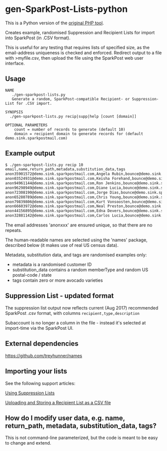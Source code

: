 # gen-SparkPost-Lists-python
This is a Python version of the [original PHP tool](https://github.com/tuck1s/gen-SparkPost-Lists-php).

Creates example, randomised Suppression and Recipient Lists for import into SparkPost (in .CSV format).

This is useful for any testing that requires lists of specified size, as the email-address uniqueness is checked and enforced.
Redirect output to a file with >myfile.csv, then upload the file using the SparkPost web user interface.

## Usage
```
NAME
   ./gen-sparkpost-lists.py
   Generate a random, SparkPost-compatible Recipient- or Suppression-List for .CSV import.

SYNOPSIS
  ./gen-sparkpost-lists.py recip|supp|help [count [domain]]

OPTIONAL PARAMETERS
    count = number of records to generate (default 10)
    domain = recipient domain to generate records for (default demo.sink.sparkpostmail.com)
```

## Example output
```bash
$ ./gen-sparkpost-lists.py recip 10
email,name,return_path,metadata,substitution_data,tags
anon35901572@demo.sink.sparkpostmail.com,Angela Rubin,bounce@demo.sink.sparkpostmail.com,"{""custID"": 27438690}","{""memberType"": ""platinum"", ""state"": ""ME""}",[]
anon03524931@demo.sink.sparkpostmail.com,Keisha Forehand,bounce@demo.sink.sparkpostmail.com,"{""custID"": 88667120}","{""memberType"": ""gold"", ""state"": ""PA""}","[""gwen"", ""bacon"", ""lamb hass"", ""hass"", ""reed"", ""pinkerton"", ""fuerte""]"
anon94961144@demo.sink.sparkpostmail.com,Ron Jenkins,bounce@demo.sink.sparkpostmail.com,"{""custID"": 35676181}","{""memberType"": ""bronze"", ""state"": ""MA""}","[""fuerte"", ""gwen"", ""bacon""]"
anon96298949@demo.sink.sparkpostmail.com,Diane Lucia,bounce@demo.sink.sparkpostmail.com,"{""custID"": 24033998}","{""memberType"": ""gold"", ""state"": ""VT""}","[""pinkerton"", ""gwen"", ""hass"", ""fuerte"", ""bacon"", ""lamb hass""]"
anon72308190@demo.sink.sparkpostmail.com,Jorge Dias,bounce@demo.sink.sparkpostmail.com,"{""custID"": 76123717}","{""memberType"": ""platinum"", ""state"": ""NH""}",[]
anon65280789@demo.sink.sparkpostmail.com,Chris Young,bounce@demo.sink.sparkpostmail.com,"{""custID"": 63789416}","{""memberType"": ""platinum"", ""state"": ""GU""}","[""fuerte"", ""gwen"", ""hass"", ""pinkerton"", ""lamb hass"", ""reed"", ""bacon""]"
anon79839806@demo.sink.sparkpostmail.com,Kurt Vonsoosten,bounce@demo.sink.sparkpostmail.com,"{""custID"": 91461763}","{""memberType"": ""silver"", ""state"": ""MS""}","[""gwen"", ""fuerte"", ""bacon"", ""hass""]"
anon66603972@demo.sink.sparkpostmail.com,Neal Preston,bounce@demo.sink.sparkpostmail.com,"{""custID"": 76760251}","{""memberType"": ""gold"", ""state"": ""MT""}","[""bacon"", ""fuerte"", ""reed"", ""pinkerton"", ""hass"", ""lamb hass"", ""gwen""]"
anon44156895@demo.sink.sparkpostmail.com,Edna Devers,bounce@demo.sink.sparkpostmail.com,"{""custID"": 81455813}","{""memberType"": ""platinum"", ""state"": ""AK""}","[""bacon"", ""gwen"", ""fuerte""]"
anon32881142@demo.sink.sparkpostmail.com,Carlos Lucia,bounce@demo.sink.sparkpostmail.com,"{""custID"": 19844619}","{""memberType"": ""bronze"", ""state"": ""SC""}","[""gwen"", ""hass"", ""fuerte"", ""bacon""]"
```

The email addresses 'anonxxx' are ensured unique, so that there are no repeats.

The human-readable names are selected using the 'names' package, described below (it makes use of real US census data).

Metadata, substitution data, and tags are randomised examples only:
- metadata is a randomised customer ID
- substitution_data contains a random memberType and random US postal-code / state
- tags contain zero or more avocado varieties

## Suppression List - updated format
The suppression list output now reflects current (Aug 2017) recommended SparkPost .csv format, with columns
`recipient,type,description`

Subaccount is no longer a column in the file - instead it's selected at import-time via the SparkPost UI.

## External dependencies
https://github.com/treyhunner/names

## Importing your lists
See the following support articles:

[Using Suppression Lists](https://support.sparkpost.com/customer/portal/articles/1929891)

[Uploading and Storing a Recipient List as a CSV file](https://support.sparkpost.com/customer/portal/articles/2351320)

## How do I modify user data, e.g. name, return_path, metadata, substitution_data, tags?
This is not command-line parameterized, but the code is meant to be easy to change and extend.